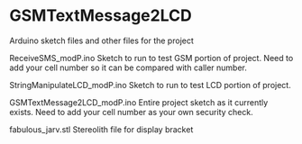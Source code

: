GSMTextMessage2LCD
==================
Arduino sketch files and other files for the project

ReceiveSMS_modP.ino
Sketch to run to test GSM portion of project.  Need to add your cell number so it can be compared with caller number.

StringManipulateLCD_modP.ino
Sketch to run to test LCD portion of project.

GSMTextMessage2LCD_modP.ino
Entire project sketch as it currently exists.  Need to add your cell number as your own security check.


fabulous_jarv.stl
Stereolith file for display bracket
